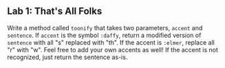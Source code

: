 ## Lab 1: That's All Folks

Write a method called `toonify` that takes two parameters, `accent` and `sentence`. If `accent` is the symbol `:daffy`, return a modified version of `sentence` with all "s" replaced with "th". If the accent is `:elmer`, replace all "r" with "w". Feel free to add your own accents as well! If the accent is not recognized, just return the sentence as-is.
